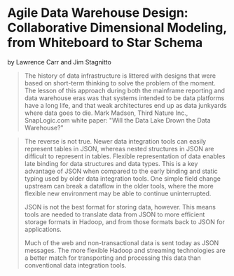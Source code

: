 # Agile Data Warehouse Design: Collaborative Dimensional Modeling, from Whiteboard to Star Schema
by Lawrence Carr and Jim Stagnitto


> The history of data infrastructure is littered with designs 
that were based on short-term thinking to solve the 
problem of the moment. The lesson of this approach 
during both the mainframe reporting and data 
warehouse eras was that systems intended to be data 
platforms have a long life, and that weak architectures 
end up as data junkyards where data goes to die.
> Mark Madsen, Third Nature Inc., SnapLogic.com white paper: "Will the Data Lake Drown the Data Warehouse?"

> The reverse is not true. Newer data integration 
tools can easily represent tables in JSON, whereas 
nested structures in JSON are difficult to represent 
in tables. Flexible representation of data enables 
late binding for data structures and data types. 
This is a key advantage of JSON when compared 
to the early binding and static typing used by older 
data integration tools. One simple field change upstream can break a dataflow in the older tools, where the 
more flexible new environment may be able to continue uninterrupted. 
> 
> JSON is not the best format for storing data, however. This means tools are needed to translate data from 
JSON to more efficient storage formats in Hadoop, and from those formats back to JSON for applications. 
> 
> Much of the web and non-transactional data is sent today as JSON messages. The more flexible Hadoop 
and streaming technologies are a better match for transporting and processing this data than conventional 
data integration tools.
